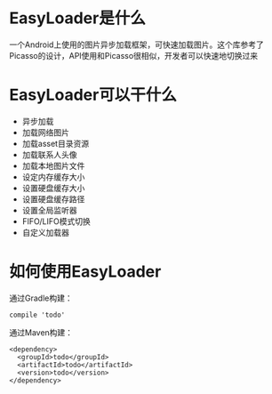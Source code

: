 # EasyLoader是什么
一个Android上使用的图片异步加载框架，可快速加载图片。这个库参考了Picasso的设计，API使用和Picasso很相似，开发者可以快速地切换过来

# EasyLoader可以干什么

 - 异步加载
 - 加载网络图片
 - 加载asset目录资源
 - 加载联系人头像
 - 加载本地图片文件
 - 设定内存缓存大小
 - 设置硬盘缓存大小
 - 设置硬盘缓存路径
 - 设置全局监听器
 - FIFO/LIFO模式切换
 - 自定义加载器

# 如何使用EasyLoader
通过Gradle构建：

```
compile 'todo'
```

通过Maven构建：

```
<dependency>
  <groupId>todo</groupId>
  <artifactId>todo</artifactId>
  <version>todo</version>
</dependency>
```
 